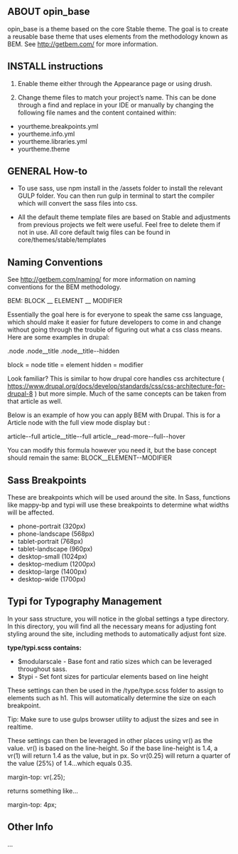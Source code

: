 ABOUT opin_base
-----------

opin_base is a theme based on the core Stable theme. The goal is to create a reusable base theme that uses elements from the methodology known as BEM. See http://getbem.com/ for more information.


INSTALL instructions
-------

1) Enable theme either through the Appearance page or using drush.

2) Change theme files to match your project’s name. This can be done through a find and replace in your IDE or manually by changing the following file names and the content contained within:

- yourtheme.breakpoints.yml
- yourtheme.info.yml
- yourtheme.libraries.yml
- yourtheme.theme

GENERAL How-to
------

- To use sass, use npm install in the /assets folder to install the relevant GULP folder. You can then run gulp in terminal to start the compiler which will convert the sass files into css.

- All the default theme template files are based on Stable and adjustments from previous projects we felt were useful. Feel free to delete them if not in use. All core default twig files can be found in core/themes/stable/templates

## Naming Conventions

See http://getbem.com/naming/ for more information on naming conventions for the BEM methodology.

BEM: BLOCK __ ELEMENT __ MODIFIER

Essentially the goal here is for everyone to speak the same css language, which should make it easier for future developers to come in and change without going through the trouble of figuring out what a css class means. Here are some examples in drupal:

.node
.node__title
.node__title--hidden

block = node
title = element
hidden = modifier

Look familiar? This is similar to how drupal core handles css architecture ( https://www.drupal.org/docs/develop/standards/css/css-architecture-for-drupal-8 ) but more simple. Much of the same concepts can be taken from that article as well.

Below is an example of how you can apply BEM with Drupal. This is for a Article node with the full view mode display but : 

article--full
article__title--full
article__read-more--full--hover

You can modify this formula however you need it, but the base concept should remain the same: BLOCK__ELEMENT--MODIFIER

## Sass Breakpoints

These are breakpoints which will be used around the site. In Sass, functions like mappy-bp and typi will use these breakpoints to determine what widths will be affected.

* phone-portrait   (320px)
* phone-landscape  (568px)
* tablet-portrait  (768px)
* tablet-landscape (960px)
* desktop-small    (1024px)
* desktop-medium   (1200px)
* desktop-large    (1400px)
* desktop-wide     (1700px)

## Typi for Typography Management

In your sass structure, you will notice in the global settings a type directory. In this directory, you will find all the necessary means for adjusting font styling around the site, including methods to automatically adjust font size.

**type/typi.scss contains:**

* $modularscale - Base font and ratio sizes which can be leveraged throughout sass.
* $typi - Set font sizes for particular elements based on line height

These settings can then be used in the /type/type.scss folder to assign to elements such as h1. This will automatically determine the size on each breakpoint.
  
Tip: Make sure to use gulps browser utility to adjust the sizes and see in realtime.

These settings can then be leveraged in other places using vr() as the value. vr() is based on the line-height. So if the base line-height is 1.4, a vr(1) will return 1.4 as the value, but in px. So vr(0.25) will return a quarter of the value (25%) of 1.4…which equals 0.35.

margin-top: vr(.25);

returns something like…

margin-top: 4px; 

## Other Info

…